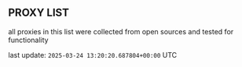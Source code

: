 ## PROXY LIST

all proxies in this list were collected from open sources and tested for functionality

last update: `2025-03-24 13:20:20.687804+00:00` UTC